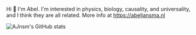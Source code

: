 <!---
AJnsm/AJnsm is a ✨ special ✨ repository because its `README.md` (this file) appears on your GitHub profile.
You can click the Preview link to take a look at your changes.
--->
Hi 👋 I'm Abel. I'm interested in physics, biology, causality, and universality, and I think they are all related. 
More info at https://abeljansma.nl


![AJnsm's GitHub stats](https://github-readme-stats.vercel.app/api?username=AJnsm&count_private=true)
